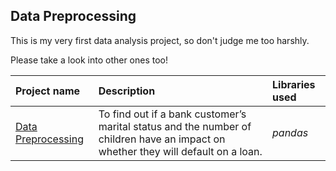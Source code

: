 ## Data Preprocessing



This is my very first data analysis project, so don't judge me too harshly. 

Please take a look into other ones too! 



| Project name | Description | Libraries used | 
| :---------------------- | :---------------------- | :---------------------- |
| [Data Preprocessing](https://github.com/vadim-fridman/portfolio-yandex-practicum/tree/master/01_Data_Preprocessing__Bank_Loans_Overdue_Rate) | To find out if a bank customer’s marital status and the number of children have an impact on whether they will default on a loan. | *pandas*|
